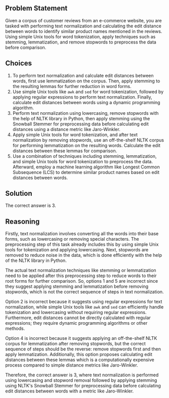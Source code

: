  ## Problem Statement

Given a corpus of customer reviews from an e-commerce website, you are tasked with performing text normalization and calculating the edit distance between words to identify similar product names mentioned in the reviews. Using simple Unix tools for word tokenization, apply techniques such as stemming, lemmatization, and remove stopwords to preprocess the data before comparison.

## Choices

1. To perform text normalization and calculate edit distances between words, first use lemmatization on the corpus. Then, apply stemming to the resulting lemmas for further reduction in word forms.
2. Use simple Unix tools like `awk` and `sed` for word tokenization, followed by applying regular expressions to perform text normalization. Finally, calculate edit distances between words using a dynamic programming algorithm.
3. Perform text normalization using lowercasing, remove stopwords with the help of NLTK library in Python, then apply stemming using the Snowball Stemmer for preprocessing data before calculating edit distances using a distance metric like Jaro-Winkler.
4. Apply simple Unix tools for word tokenization, and after text normalization by removing stopwords, use an off-the-shelf NLTK corpus for performing lemmatization on the resulting words. Calculate the edit distances between these lemmas for comparison.
5. Use a combination of techniques including stemming, lemmatization, and simple Unix tools for word tokenization to preprocess the data. Afterward, employ a machine learning algorithm like Longest Common Subsequence (LCS) to determine similar product names based on edit distances between words.

## Solution

The correct answer is 3.

## Reasoning

Firstly, text normalization involves converting all the words into their base forms, such as lowercasing or removing special characters. The preprocessing step of this task already includes this by using simple Unix tools for tokenization and applying lowercasing. Next, stopwords are removed to reduce noise in the data, which is done efficiently with the help of the NLTK library in Python.

The actual text normalization techniques like stemming or lemmatization need to be applied after this preprocessing step to reduce words to their root forms for further comparison. So, options 1 and 5 are incorrect since they suggest applying stemming and lemmatization before removing stopwords, which is not the correct sequence of steps in text normalization.

Option 2 is incorrect because it suggests using regular expressions for text normalization, while simple Unix tools like `awk` and `sed` can efficiently handle tokenization and lowercasing without requiring regular expressions. Furthermore, edit distances cannot be directly calculated with regular expressions; they require dynamic programming algorithms or other methods.

Option 4 is incorrect because it suggests applying an off-the-shelf NLTK corpus for lemmatization after removing stopwords, but the correct sequence of steps should be the reverse: remove stopwords first and then apply lemmatization. Additionally, this option proposes calculating edit distances between these lemmas which is a computationally expensive process compared to simple distance metrics like Jaro-Winkler.

Therefore, the correct answer is 3, where text normalization is performed using lowercasing and stopword removal followed by applying stemming using NLTK's Snowball Stemmer for preprocessing data before calculating edit distances between words with a metric like Jaro-Winkler.